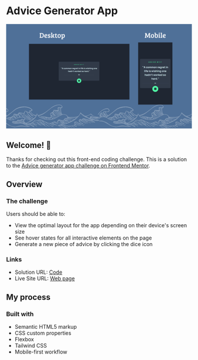 # Advice Generator App

![Preview for the Advice Generator App](./design/preview.png)

## Welcome! 👋

Thanks for checking out this front-end coding challenge.
This is a solution to the [Advice generator app challenge on Frontend Mentor](https://www.frontendmentor.io/challenges/advice-generator-app-QdUG-13db).


## Overview

### The challenge

Users should be able to:

- View the optimal layout for the app depending on their device's screen size
- See hover states for all interactive elements on the page
- Generate a new piece of advice by clicking the dice icon

### Links

- Solution URL: [Code](https://github.com/alesamv/Advice-Generator)
- Live Site URL: [Web page](https://alesamv.github.io/Advice-Generator/)

## My process

### Built with

- Semantic HTML5 markup
- CSS custom properties
- Flexbox
- Tailwind CSS
- Mobile-first workflow
